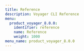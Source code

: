 ```yaml
---
title: Reference
description: Voyager CLI Reference
menu:
  product_voyager_8.0.0:
    identifier: reference
    name: Reference
    weight: 1000
menu_name: product_voyager_8.0.0
---
```

